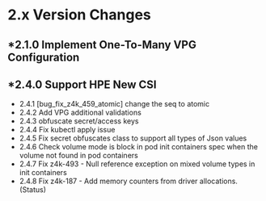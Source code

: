 2.x Version Changes
===================
*2.1.0 Implement One-To-Many VPG Configuration
----------------------------------------------
*2.4.0 Support HPE New CSI
--------------------------
* 2.4.1 [bug_fix_z4k_459_atomic] change the seq to atomic
* 2.4.2 Add VPG additional validations
* 2.4.3 obfuscate secret/access keys
* 2.4.4 Fix kubectl apply issue
* 2.4.5 Fix secret obfuscates class to support all types of Json values
* 2.4.6 Check volume mode is block in pod init containers spec when the volume not found in pod containers
* 2.4.7 Fix z4k-493 - Null reference exception on mixed volume types in init containers
* 2.4.8 Fix z4k-187 - Add memory counters from driver allocations. (Status)
